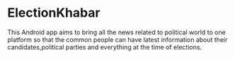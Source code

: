 ElectionKhabar
==============

This Android app aims to bring all the news related to political world to one platform so that the common people can have latest information about their candidates,political parties and everything at the time of elections.